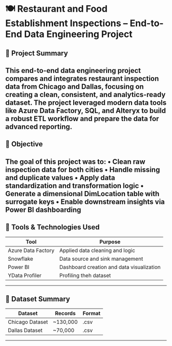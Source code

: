 # 🍽️ Restaurant and Food Establishment Inspections – End-to-End Data Engineering Project

## 📝 Project Summary

This end-to-end data engineering project compares and integrates restaurant inspection data from Chicago and Dallas, focusing on creating a clean, consistent, and analytics-ready dataset. The project leveraged modern data tools like Azure Data Factory, SQL, and Alteryx to build a robust ETL workflow and prepare the data for advanced reporting.
---
## 🎯 Objective

The goal of this project was to:
	•	Clean raw inspection data for both cities
	•	Handle missing and duplicate values
	•	Apply data standardization and transformation logic
	•	Generate a dimensional DimLocation table with surrogate keys
	•	Enable downstream insights via Power BI dashboarding
-----
## 🧰  Tools & Technologies Used

| Tool               | Purpose                                   | 
|--------------------|-------------------------------------------|
| Azure Data Factory | Applied data cleaning and logic           |
| Snowflake          | Data source and sink management           |
| Power BI           | Dashboard creation and data visualization |
| YData Profiler     | Profiling theh dataset                    |

----
## 📂 Dataset Summary

|Dataset          | Records      | Format | 
|-----------------|--------------|--------|
|Chicago Dataset  | ~130,000     | .csv   |
|Dallas Dataset   | ~70,000      | .csv   |
----










